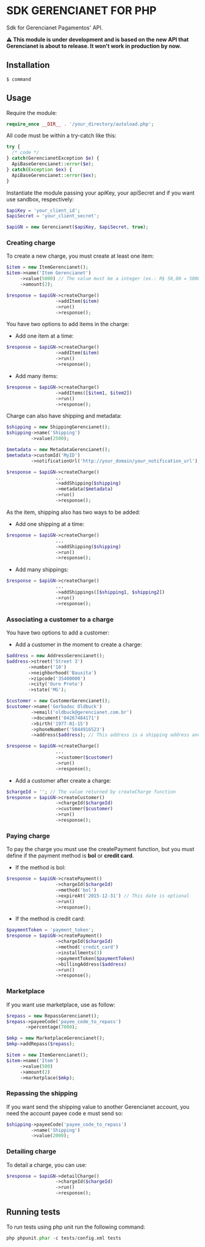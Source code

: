# SDK GERENCIANET FOR PHP #
Sdk for Gerencianet Pagamentos' API.

**:warning: This module is under development and is based on the new API that Gerencianet is about to release. It won't work in production by now.**

## Installation ##
```
$ command
```

## Usage ##
Require the module:
```php
require_once __DIR__ . '/your_directory/autoload.php';
```

All code must be within a try-catch like this:
```php
try {
  /* code */
} catch(GerencianetException $e) {
  ApiBaseGerencianet::error($e);
} catch(Exception $ex) {
  ApiBaseGerencianet::error($ex);
}
```

Instantiate the module passing your apiKey, your apiSecret and if you want use sandbox, respectively:
```php
$apiKey = 'your_client_id';
$apiSecret = 'your_client_secret';

$apiGN = new Gerencianet($apiKey, $apiSecret, true);
```

### Creating charge ###

To create a new charge, you must create at least one item:
```php
$item = new ItemGerencianet();
$item->name('Item Gerencianet')
     ->value(5000) // The value must be a integer (ex.: R$ 50,00 = 5000)
     ->amount(2);

$response = $apiGN->createCharge()
                  ->addItem($item)
                  ->run()
                  ->response();
```

You have two options to add items in the charge:

* Add one item at a time:
```php
$response = $apiGN->createCharge()
                  ->addItem($item)
                  ->run()
                  ->response();
```

* Add many items:
```php
$response = $apiGN->createCharge()
                  ->addItems([$item1, $item2])
                  ->run()
                  ->response();
```

Charge can also have shipping and metadata:
```php
$shipping = new ShippingGerencianet();
$shipping->name('Shipping')
         ->value(2500);

$metadata = new MetadataGerencianet();
$metadata->customId('MyID')
         ->notificationUrl('http://your_domain/your_notification_url');

$response = $apiGN->createCharge()
                  ...
                  ->addShipping($shipping)
                  ->metadata($metadata)
                  ->run()
                  ->response();
```

As the item, shipping also has two ways to be added:

* Add one shipping at a time:
```php
$response = $apiGN->createCharge()
                  ...
                  ->addShipping($shipping)
                  ->run()
                  ->response();
```

* Add many shippings:
```php
$response = $apiGN->createCharge()
                  ...
                  ->addShippings([$shipping1, $shipping2])
                  ->run()
                  ->response();
```

### Associating a customer to a charge ###

You have two options to add a customer:

* Add a customer in the moment to create a charge:
```php
$address = new AddressGerencianet();
$address->street('Street 3')
        ->number('10')
        ->neighborhood('Bauxita')
        ->zipcode('35400000')
        ->city('Ouro Preto')
        ->state('MG');

$customer = new CustomerGerencianet();
$customer->name('Gorbadoc Oldbuck')
         ->email('oldbuck@gerencianet.com.br')
         ->document('04267484171')
         ->birth('1977-01-15')
         ->phoneNumber('5044916523')
         ->address($address); // This address is a shipping address and it is optional.

$response = $apiGN->createCharge()
                  ...
                  ->customer($customer)
                  ->run()
                  ->response();
```

* Add a customer after create a charge:
```php
$chargeId = ''; // The value returned by createCharge function
$response = $apiGN->createCustomer()
                  ->chargeId($chargeId)
                  ->customer($customer)
                  ->run()
                  ->response();
```

### Paying charge ###

To pay the charge you must use the createPayment function, but you must define if the payment method is **bol** or **credit card**.

* If the method is bol:
```php
$response = $apiGN->createPayment()
                  ->chargeId($chargeId)
                  ->method('bol')
                  ->expireAt('2015-12-31') // This date is optional
                  ->run()
                  ->response();
```

* If the method is credit card:
```php
$paymentToken = 'payment_token';
$response = $apiGN->createPayment()
                  ->chargeId($chargeId)
                  ->method('credit_card')
                  ->installments(3)
                  ->paymentToken($paymentToken)
                  ->billingAddress($address)
                  ->run()
                  ->response();
```

### Marketplace ###

If you want use marketplace, use as follow:

```php
$repass = new RepassGerencianet();
$repass->payeeCode('payee_code_to_repass')
       ->percentage(7000);

$mkp = new MarketplaceGerencianet();
$mkp->addRepass($repass);

$item = new ItemGerencianet();
$item->name('Item')
     ->value(500)
     ->amount(2)
     ->marketplace($mkp);
```

### Repassing the shipping ###

If you want send the shipping value to another Gerencianet account, you need the account payee code e must send so:
```php
$shipping->payeeCode('payee_code_to_repass')
         ->name('Shipping')
         ->value(2000);
```

### Detailing charge ###
To detail a charge, you can use:
```php
$response = $apiGN->detailCharge()
                  ->chargeId($chargeId)
                  ->run()
                  ->response();
```

## Running tests ##
To run tests using php unit run the following command:

```php
php phpunit.phar -c tests/config.xml tests
```
